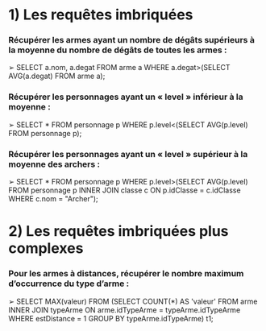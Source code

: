 # 1) Les requêtes imbriquées
### Récupérer les armes ayant un nombre de dégâts supérieurs à la moyenne du nombre de dégâts de toutes les armes :
➢ SELECT a.nom, a.degat 
FROM arme a 
WHERE a.degat>(SELECT AVG(a.degat) FROM arme a);

### Récupérer les personnages ayant un « level » inférieur à la moyenne :
➢ SELECT *
FROM personnage p 
WHERE p.level<(SELECT AVG(p.level) FROM personnage p);

### Récupérer les personnages ayant un « level » supérieur à la moyenne des archers :
➢ SELECT *
FROM personnage p 
WHERE p.level>(SELECT AVG(p.level) FROM personnage p INNER JOIN classe c ON p.idClasse = c.idClasse WHERE c.nom = "Archer");


#  2) Les requêtes imbriquées plus complexes
### Pour les armes à distances, récupérer le nombre maximum d’occurrence du type d’arme :
➢ SELECT MAX(valeur) 
FROM (SELECT COUNT(*) AS 'valeur' 
FROM arme 
INNER JOIN typeArme ON arme.idTypeArme = typeArme.idTypeArme 
WHERE estDistance = 1 
GROUP BY typeArme.idTypeArme) t1;